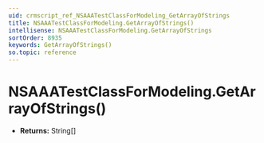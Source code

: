 ```yaml
---
uid: crmscript_ref_NSAAATestClassForModeling_GetArrayOfStrings
title: NSAAATestClassForModeling.GetArrayOfStrings()
intellisense: NSAAATestClassForModeling.GetArrayOfStrings
sortOrder: 8935
keywords: GetArrayOfStrings()
so.topic: reference
---
```


# NSAAATestClassForModeling.GetArrayOfStrings()

* **Returns:** String[]

